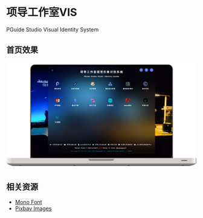# 项导工作室VIS

PGuide Studio Visual Identity System

## 首页效果

![front.png](front.png)

## 相关资源
- [Mono Font](https://github.com/subframe7536/maple-font)
- [Pixbay Images](https://pixabay.com/)